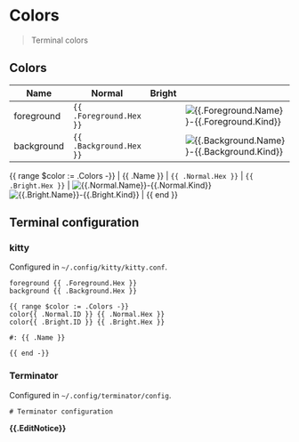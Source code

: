 # Colors

> Terminal colors

## Colors

| Name | Normal | Bright |   |
| ---- | ------ | ------ | - |
| foreground | `{{ .Foreground.Hex }}` | | ![{{.Foreground.Name}}-{{.Foreground.Kind}}]({{.Foreground.Filename}}) |
| background | `{{ .Background.Hex }}` | | ![{{.Background.Name}}-{{.Background.Kind}}]({{.Background.Filename}}) |
{{ range $color := .Colors -}}
| {{ .Name }} | `{{ .Normal.Hex }}` | `{{ .Bright.Hex }}` | ![{{.Normal.Name}}-{{.Normal.Kind}}]({{.Normal.Filename}}) ![{{.Bright.Name}}-{{.Bright.Kind}}]({{.Bright.Filename}}) |
{{ end }}

## Terminal configuration

### kitty

Configured in `~/.config/kitty/kitty.conf`.

```
foreground {{ .Foreground.Hex }}
background {{ .Background.Hex }}

{{ range $color := .Colors -}}
color{{ .Normal.ID }} {{ .Normal.Hex }}
color{{ .Bright.ID }} {{ .Bright.Hex }}

#: {{ .Name }}

{{ end -}}
```

### Terminator

Configured in `~/.config/terminator/config`.

```
# Terminator configuration
```

**{{.EditNotice}}**
